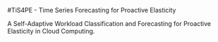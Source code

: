 #TiS4PE - Time Series Forecasting for Proactive Elasticity

A Self-Adaptive Workload Classification and Forecasting for Proactive Elasticity in Cloud Computing.
